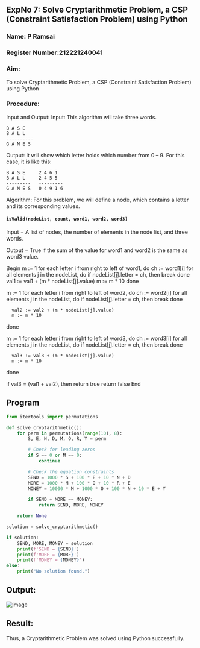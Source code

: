 ## ExpNo 7: Solve Cryptarithmetic Problem, a CSP (Constraint Satisfaction Problem) using Python
### Name: P Ramsai
### Register Number:212221240041
### Aim:
To solve Cryptarithmetic Problem, a CSP (Constraint Satisfaction Problem) using Python

### Procedure:
Input and Output:
Input: This algorithm will take three words.
```
B A S E
B A L L
----------
G A M E S
```

Output: It will show which letter holds which number from 0 – 9.
For this case, it is like this:
```
B A S E     2 4 6 1
B A L L     2 4 5 5
---------   ---------
G A M E S   0 4 9 1 6
```

Algorithm:
For this problem, we will define a node, which contains a letter and its corresponding values.

#### `isValid(nodeList, count, word1, word2, word3)`

Input − A list of nodes, the number of elements in the node list, and three words.

Output − True if the sum of the value for word1 and word2 is the same as word3 value.

Begin
   m := 1
   for each letter i from right to left of word1, do
      ch := word1[i]
      for all elements j in the nodeList, do
         if nodeList[j].letter = ch, then
            break
      done
      val1 := val1 + (m * nodeList[j].value)
      m := m * 10
   done

   m := 1
   for each letter i from right to left of word2, do
      ch := word2[i]
      for all elements j in the nodeList, do
         if nodeList[j].letter = ch, then
            break
      done

      val2 := val2 + (m * nodeList[j].value)
      m := m * 10
   done

   m := 1
   for each letter i from right to left of word3, do
      ch := word3[i]
      for all elements j in the nodeList, do
         if nodeList[j].letter = ch, then
            break
      done

      val3 := val3 + (m * nodeList[j].value)
      m := m * 10
   done

   if val3 = (val1 + val2), then
      return true
   return false
End
## Program 
```python
from itertools import permutations

def solve_cryptarithmetic():
    for perm in permutations(range(10), 8):
        S, E, N, D, M, O, R, Y = perm

        # Check for leading zeros
        if S == 0 or M == 0:
            continue

        # Check the equation constraints
        SEND = 1000 * S + 100 * E + 10 * N + D
        MORE = 1000 * M + 100 * O + 10 * R + E
        MONEY = 10000 * M + 1000 * O + 100 * N + 10 * E + Y

        if SEND + MORE == MONEY:
            return SEND, MORE, MONEY

    return None

solution = solve_cryptarithmetic()

if solution:
    SEND, MORE, MONEY = solution
    print(f'SEND = {SEND}')
    print(f'MORE = {MORE}')
    print(f'MONEY = {MONEY}')
else:
    print("No solution found.")
```
## Output:
![image](https://github.com/manojvenaram/19AI405FUNDAMENTALSOFARTIFICIALINTELLIGENCE/assets/94165064/62fb5500-8a74-4dd0-83cd-5c5248acc6c5)


## Result:
Thus, a Cryptarithmetic Problem was solved using Python successfully.
